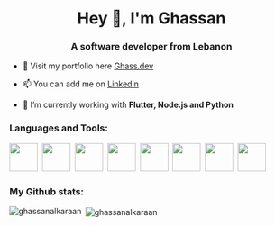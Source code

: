 <h1 align="center">Hey 👋, I'm Ghassan</h1>
<h3 align="center">A software developer from Lebanon</h3>

- 🔗 Visit my portfolio here [Ghass.dev](https://ghass.dev)

- 📫 You can add me on [Linkedin](https://www.linkedin.com/in/ghassan-alkaraan)

- 🌱 I’m currently working with **Flutter, Node.js and Python**

<h3 align="left">Languages and Tools:</h3>
<p align="left">
<img width="50" height="50" src="https://cdn.jsdelivr.net/gh/devicons/devicon@latest/icons/flutter/flutter-original.svg" />&nbsp;
<img width="50" height="50" src="https://cdn.jsdelivr.net/gh/devicons/devicon@latest/icons/dart/dart-original.svg" />&nbsp;
<img width="50" height="50" src="https://cdn.jsdelivr.net/gh/devicons/devicon@latest/icons/nodejs/nodejs-original.svg" />&nbsp;
<img width="50" height="50" src="https://cdn.jsdelivr.net/gh/devicons/devicon@latest/icons/javascript/javascript-original.svg" />&nbsp;
<img width="50" height="50" src="https://cdn.jsdelivr.net/gh/devicons/devicon@latest/icons/python/python-original.svg" />&nbsp;
<img width="50" height="50" src="https://cdn.jsdelivr.net/gh/devicons/devicon@latest/icons/firebase/firebase-original.svg" />&nbsp;
<img width="50" height="50" src="https://cdn.jsdelivr.net/gh/devicons/devicon@latest/icons/mongodb/mongodb-original-wordmark.svg" />&nbsp;
<img width="50" height="50" src="https://cdn.jsdelivr.net/gh/devicons/devicon@latest/icons/mysql/mysql-plain-wordmark.svg" />
</p>

<h3 align="left">My Github stats:</h3>
<p><img align="left" src="https://github-readme-stats.vercel.app/api/top-langs?username=ghassanalkaraan&show_icons=true&title_color=3382ed&text_color=ffffff&icon_color=0891b2&bg_color=171717&hide_border=true&locale=en&layout=compact" alt="ghassanalkaraan" /></p>

<p>&nbsp;<img align="center" src="https://github-readme-stats.vercel.app/api?username=ghassanalkaraan&hide=issues,contribs&title_color=3382ed&text_color=ffffff&icon_color=0891b2&bg_color=171717&hide_border=true&count_private=true&langs_count=4&show_icons=true&locale=en" alt="ghassanalkaraan" /></p>
<br>
<!--<p><img align="center" src="https://github-readme-streak-stats.herokuapp.com/?user=ghassanalkaraan&theme=dark" alt="ghassanalkaraan" /></p>-->
